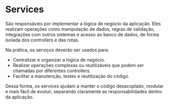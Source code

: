 # Services

São responsáveis por implementar a lógica de negócio da aplicação. Eles realizam operações como manipulação de dados, regras de validação, integrações com outros sistemas e acesso ao banco de dados, de forma isolada dos controllers e das rotas.

Na prática, os serviços deverão ser usados para:
- Centralizar e organizar a lógica de negócio.
- Realizar operações complexas ou reutilizáveis que podem ser chamadas por diferentes controllers.
- Facilitar a manutenção, testes e reutilização do código.

Dessa forma, os services ajudam a manter o código desacoplado, modular e mais fácil de evoluir, separando claramente as responsabilidades dentro da aplicação.
